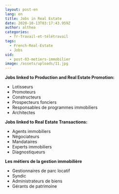 ```yaml
---
layout: post-en
lang: en
title: Jobs in Real Estate
date: 2020-10-13T03:17:43.959Z
author: althea
categories:
  - fr-Travail-et-télétravail
tags:
  - French-Real-Estate
  - Jobs
uid:
  - post-03-metiers-immobilier
image: /assets/uploads/11.jpg
---
```

**Jobs linked to Production and Real Estate Promotion:**

* Lotisseurs
* Promoteurs
* Constructeurs
* Prospecteurs fonciers
* Responsables de programmes immobiliers
* Architectes

**Jobs linked to Real Estate Transactions:**

* Agents immobiliers
* Négociateurs
* Mandataires
* Experts immobiliers
* Diagnostiqueurs

**Les métiers de la gestion immobilière**

* Gestionnaires de parc locatif
* Syndic
* Administrateurs de biens
* Gérants de patrimoine